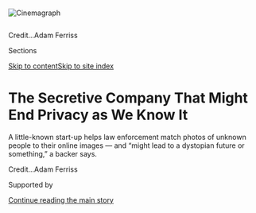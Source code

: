 <div id="app">

<div>

<div>

<div>

</div>

<div data-aria-hidden="false">

<div id="site-content" data-role="main">

<div>

<div class="css-1aor85t" style="opacity:0.000000001;z-index:-1;visibility:hidden">

<div class="css-1hqnpie">

<div class="css-epjblv">

<span class="css-17xtcya">[Technology](/section/technology)</span><span class="css-x15j1o">|</span><span class="css-fwqvlz">The
Secretive Company That Might End Privacy as We Know
It</span>

</div>

<div class="css-k008qs">

<div class="css-1iwv8en">

<span class="css-18z7m18"></span>

<div>

</div>

</div>

<span class="css-1n6z4y">https://nyti.ms/2NEbiJZ</span>

<div class="css-1705lsu">

<div class="css-4xjgmj">

<div class="css-4skfbu" data-role="toolbar" data-aria-label="Social Media Share buttons, Save button, and Comments Panel with current comment count" data-testid="share-tools">

  - 
  - 
  - 
  - 
    
    <div class="css-6n7j50">
    
    </div>

  - 
  - 

</div>

</div>

</div>

</div>

</div>

</div>

<div id="NYT_TOP_BANNER_REGION" class="css-11qgg8s">

</div>

<div id="fullBleedHeaderContent">

<div class="css-n4ws9g">

<div class="sizeFull css-pvifa0">

<div class="css-14houu5" style="width:100%;overflow:hidden">

<div class="css-122y91a">

![Cinemagraph](https://static01.nyt.com/images/2020/01/19/business/19clearview-promo-sub/19clearview-promo-sub-square640.png)

</div>

</div>

<span class="css-cnj6d5 e1z0qqy90" itemprop="copyrightHolder"><span class="css-1ly73wi e1tej78p0">Credit...</span><span>Adam
Ferriss</span></span>

</div>

</div>

<div class="css-3z92zw">

<div class="css-6cn7ki">

<div class="NYTAppHideMasthead css-1bcu9v6 e1suatyy0">

<div class="section css-1o1qe8k e1suatyy2">

<div class="css-cu5p7t er09x8g0">

<div class="css-6n7j50">

</div>

<span class="css-1dv1kvn">Sections</span>

[Skip to content](#site-content)[Skip to site index](#site-index)

</div>

<div class="css-10698na e1huz5gh0">

</div>

</div>

</div>

<div class="css-1sojcmr ehdk2mb0">

# The Secretive Company That Might End Privacy as We Know It

</div>

A little-known start-up helps law enforcement match photos of unknown
people to their online images — and “might lead to a dystopian future or
something,” a backer
says.

</div>

</div>

<div class="css-nwzfg5 e1gnum310">

<span class="css-1f9pvn2 technology"></span><span class="css-cnj6d5 e1z0qqy90" itemprop="copyrightHolder"><span class="css-1ly73wi e1tej78p0">Credit...</span><span><span>Adam
Ferriss</span></span></span>

</div>

<div id="sponsor-wrapper" class="css-1hyfx7x">

<div id="sponsor-slug" class="css-19vbshk">

Supported by

</div>

[Continue reading the main
story](#after-sponsor)

<div id="sponsor" class="ad sponsor-wrapper" style="text-align:center;height:100%;display:block">

</div>

<div id="after-sponsor">

</div>

</div>

<div class="css-1wx1auc e1gnum311">

<div class="css-18e8msd">

<div class="css-vp77d3 epjyd6m0">

<div class="css-1baulvz">

By [<span class="css-1baulvz last-byline" itemprop="name">Kashmir
Hill</span>](https://www.nytimes.com/by/kashmir-hill)

</div>

</div>

  - 
    
    <div class="css-ld3wwf e16638kd2">
    
    Published Jan. 18, 2020Updated Feb. 10,
    2020
    
    </div>

  - 
    
    <div class="css-4xjgmj">
    
    <div class="css-pvvomx" data-role="toolbar" data-aria-label="Social Media Share buttons, Save button, and Comments Panel with current comment count" data-testid="share-tools">
    
      - 
      - 
      - 
      - 
        
        <div class="css-6n7j50">
        
        </div>
    
      - 
      - 
    
    </div>
    
    </div>

</div>

<div class="css-tk9fsr">

[Leer en
español](https://www.nytimes.com/es/2020/01/20/espanol/negocios/clearview-reconocimiento-facial.html "Read in Spanish")

</div>

</div>

</div>

<div class="section meteredContent css-1r7ky0e" name="articleBody" itemprop="articleBody">

<div class="css-1fanzo5 StoryBodyCompanionColumn">

<div class="css-53u6y8">

Until recently, Hoan Ton-That’s greatest hits included an obscure iPhone
game and an app that let people put Donald Trump’s distinctive yellow
hair on their own photos.

Then Mr. Ton-That — an Australian techie and onetime model — did
something momentous: He invented a tool that could end your ability to
walk down the street anonymously, and provided it to hundreds of law
enforcement agencies, ranging from local cops in Florida to the F.B.I.
and the Department of Homeland Security.

His tiny company, [Clearview
AI](https://www.nytimes.com/2020/02/10/podcasts/the-daily/facial-recognition-surveillance.html),
devised a groundbreaking facial recognition app. You take a picture of a
person, upload it and get to see public photos of that person, along
with links to where those photos appeared. The system — whose backbone
is a database of more than three billion images that Clearview claims to
have scraped from Facebook, YouTube, Venmo and millions of other
websites — goes far beyond anything ever constructed by the United
States government or Silicon Valley giants.

Federal and state law enforcement officers said that while they had only
limited knowledge of how Clearview works and who is behind it, they had
used its app to help solve shoplifting, identity theft, credit card
fraud, murder and child sexual exploitation cases.

</div>

</div>

<div class="css-1fanzo5 StoryBodyCompanionColumn">

<div class="css-53u6y8">

Until now, technology that readily identifies everyone based on his or
her face has been taboo because of its radical erosion of privacy. Tech
companies capable of [releasing such a
tool](https://www.cnet.com/news/facebook-built-a-facial-recognition-app-for-employees/)
have refrained from doing so; in 2011, Google’s chairman at the time
[said](https://www.telegraph.co.uk/technology/google/8522574/Google-warns-against-facial-recognition-database.html)
it was the one technology the company had held back because it could be
used “[in a very bad
way](https://webcache.googleusercontent.com/search?q=cache:MwDlXjKEg2oJ:https://www.huffpost.com/entry/facial-recognition-google_n_869583+&cd=3&hl=en&ct=clnk&gl=us).”
Some large cities, including San Francisco, have barred police from
using facial recognition technology.

But without public scrutiny, more than 600 law enforcement agencies have
started using Clearview in the past year, according to the company,
which declined to provide a list. The computer code underlying its app,
analyzed by The New York Times, includes programming language to pair it
with augmented-reality glasses; users would potentially be able to
identify every person they saw. The tool could identify activists at a
protest or an attractive stranger on the subway, revealing not just
their names but where they lived, what they did and whom they knew.

And it’s not just law enforcement: Clearview has also licensed the app
to at least a handful of companies for security purposes.

“The weaponization possibilities of this are endless,” said Eric
Goldman, co-director of the High Tech Law Institute at Santa Clara
University. “Imagine a rogue law enforcement officer who wants to stalk
potential romantic partners, or a foreign government using this to dig
up secrets about people to blackmail them or throw them in jail.”

Clearview has shrouded itself in secrecy, avoiding debate about its
boundary-pushing technology. When I began looking into the company in
November, its website was a bare page showing a nonexistent Manhattan
address as its place of business. The company’s one employee listed on
LinkedIn, a sales manager named “John Good,” turned out to be Mr.
Ton-That, using a fake name. For a month, people affiliated with the
company would not return my emails or phone calls.

</div>

</div>

<div class="css-1fanzo5 StoryBodyCompanionColumn">

<div class="css-53u6y8">

While the company was dodging me, it was also monitoring me. At my
request, a number of police officers had run my photo through the
Clearview app. They soon received phone calls from company
representatives asking if they were talking to the media — a sign that
Clearview has the ability and, in this case, the appetite to monitor
whom law enforcement is searching for.

Facial recognition technology has always been controversial. It makes
people nervous about Big Brother. It has a tendency to deliver false
matches for certain groups, like people of color. And some facial
recognition products used by the police — including Clearview’s —
haven’t been vetted by independent experts.

Clearview’s app carries extra risks because law enforcement agencies are
uploading sensitive photos to the servers of a company whose ability to
protect its data is untested.

The company eventually started answering my questions, saying that its
earlier silence was typical of an early-stage start-up in stealth mode.
Mr. Ton-That acknowledged designing a prototype for use with
augmented-reality glasses but said the company had no plans to release
it. And he said my photo had rung alarm bells because the app “flags
possible anomalous search behavior” in order to prevent users from
conducting what it deemed “inappropriate searches.”

In addition to Mr. Ton-That, Clearview was founded by Richard Schwartz —
who was an aide to Rudolph W. Giuliani when he was mayor of New York —
and backed financially by Peter Thiel, a venture capitalist behind
Facebook and Palantir.

Another early investor is a small firm called Kirenaga Partners. Its
founder, David Scalzo, dismissed concerns about Clearview making the
internet searchable by face, saying it’s a valuable crime-solving tool.

</div>

</div>

<div class="css-1fanzo5 StoryBodyCompanionColumn">

<div class="css-53u6y8">

“I’ve come to the conclusion that because information constantly
increases, there’s never going to be privacy,” Mr. Scalzo said. “Laws
have to determine what’s legal, but you can’t ban technology. Sure, that
might lead to a dystopian future or something, but you can’t ban it.”

</div>

</div>

<div class="css-79elbk" data-testid="photoviewer-wrapper">

<div class="css-z3e15g" data-testid="photoviewer-wrapper-hidden">

</div>

<div class="css-1a48zt4 ehw59r15" data-testid="photoviewer-children">

![<span class="css-16f3y1r e13ogyst0" data-aria-hidden="true">Hoan
Ton-That, founder of Clearview AI, whose app matches faces to images it
collects from across the
internet.</span><span class="css-cnj6d5 e1z0qqy90" itemprop="copyrightHolder"><span class="css-1ly73wi e1tej78p0">Credit...</span><span>Amr
Alfiky for The New York
Times</span></span>](https://static01.nyt.com/images/2020/01/25/business/18clearview-01/merlin_166989150_339af8f6-72dc-4344-8bea-138e3b8ba466-articleLarge.jpg?quality=75&auto=webp&disable=upscale)

</div>

</div>

<div class="css-1fanzo5 StoryBodyCompanionColumn">

<div class="css-53u6y8">

## Addicted to A.I.

Mr. Ton-That, 31, grew up a long way from Silicon Valley. In his native
Australia, he was raised on tales of his royal ancestors in Vietnam. In
2007, he dropped out of college and moved to San Francisco. The iPhone
had just arrived, and his goal was to get in early on what he expected
would be a vibrant market for social media apps. But his early ventures
never gained real traction.

In 2009, Mr. Ton-That created a site that let people share links to
videos with all the contacts in their instant messengers. Mr. Ton-That
shut it down after it was branded a “[phishing
scam](https://bits.blogs.nytimes.com/2009/02/24/viddyho-phishing-scam-hits-gmail/).”
In 2015, he spun up [Trump
Hair](https://www.148apps.com/app/1040750174/), which added Mr. Trump’s
distinctive coif to people in a photo, and a photo-sharing program. Both
fizzled.

Dispirited, Mr. Ton-That moved to New York in 2016. Tall and slender,
with long black hair, he considered a modeling career, he said, but
after one shoot he returned to trying to figure out the next big thing
in tech. He started reading academic papers on artificial intelligence,
image recognition and machine learning.

Mr. Schwartz and Mr. Ton-That met in 2016 at a book event at the
Manhattan Institute, a conservative think tank. Mr. Schwartz, now 61,
had amassed an impressive Rolodex working for Mr. Giuliani in the 1990s
and serving as the editorial page editor of The New York Daily News in
the early 2000s. The two soon decided to go into the facial recognition
business together: Mr. Ton-That would build the app, and Mr. Schwartz
would use his contacts to drum up commercial interest.

Police departments have had access to facial recognition tools for
almost [20
years](https://www.nytimes.com/2020/01/12/technology/facial-recognition-police.html),
but they have historically been limited to searching government-provided
images, such as mug shots and driver’s license photos. In recent years,
facial recognition algorithms have improved in accuracy, and companies
like Amazon offer products that can create a facial recognition program
for any database of images.

Mr. Ton-That wanted to go way beyond that. He began in 2016 by
recruiting a couple of engineers. One helped design a program that can
automatically collect images of people’s faces from across the internet,
such as employment sites, news sites, educational sites, and social
networks including Facebook, YouTube, Twitter, Instagram and even Venmo.
Representatives of those companies said their policies prohibit such
scraping, and Twitter said it [explicitly
banned](https://developer.twitter.com/en/developer-terms/more-on-restricted-use-cases)
use of its data for facial recognition.

</div>

</div>

<div class="css-1fanzo5 StoryBodyCompanionColumn">

<div class="css-53u6y8">

Another engineer was hired to perfect a facial recognition algorithm
that was derived from academic papers. The result: a system that uses
what Mr. Ton-That described as a “state-of-the-art neural net” to
convert all the images into mathematical formulas, or vectors, based on
facial geometry — like how far apart a person’s eyes are. Clearview
created a vast directory that clustered all the photos with similar
vectors into “neighborhoods.” When a user uploads a photo of a face into
Clearview’s system, it converts the face into a vector and then shows
all the scraped photos stored in that vector’s neighborhood — along with
the links to the sites from which those images came.

Mr. Schwartz paid for server costs and basic expenses, but the operation
was bare bones; everyone worked from home. “I was living on credit card
debt,” Mr. Ton-That said. “Plus, I was a Bitcoin believer, so I had some
of
those.”

</div>

</div>

<div class="css-a7yk8a e73j0it0">

<div class="css-1xdhyk6 erfvjey0">

<span class="css-1ly73wi e1tej78p0">Image</span>

<div class="css-zjzyr8">

<div data-testid="lazyimage-container" style="height:257.77777777777777px">

</div>

</div>

</div>

<span class="css-16f3y1r e13ogyst0" data-aria-hidden="true">Mr. Ton-That
showing the results of a search for a photo of
himself.</span><span class="css-cnj6d5 e1z0qqy90" itemprop="copyrightHolder"><span class="css-1ly73wi e1tej78p0">Credit...</span><span>Amr
Alfiky for The New York
Times</span></span>

<div class="css-1xdhyk6 erfvjey0">

<span class="css-1ly73wi e1tej78p0">Image</span>

<div class="css-zjzyr8">

<div data-testid="lazyimage-container" style="height:257.77777777777777px">

</div>

</div>

</div>

</div>

<div class="css-1fanzo5 StoryBodyCompanionColumn">

<div class="css-53u6y8">

## Going Viral With Law Enforcement

By the end of 2017, the company had a formidable facial recognition
tool, which it called Smartcheckr. But Mr. Schwartz and Mr. Ton-That
weren’t sure whom they were going to sell it to.

Maybe it could be used to vet babysitters or as an add-on feature for
surveillance cameras. What about a tool for security guards in the
lobbies of buildings or to help hotels greet guests by name? “We thought
of every idea,” Mr. Ton-That said.

One of the odder pitches, in late 2017, was to Paul Nehlen — an
anti-Semite and self-described
“[pro-white](https://www.washingtonpost.com/news/powerpost/wp/2017/12/27/ryans-pro-white-primary-foe-denounced-by-breitbart-after-his-anti-semitic-tweets/)”
Republican running for Congress in Wisconsin — to use “unconventional
databases” for “extreme opposition research,” according to a document
provided to Mr. Nehlen and later posted online. Mr. Ton-That said the
company never actually offered such services.

The company soon changed its name to Clearview AI and began marketing to
law enforcement. That was when the company got its first round of
funding from outside investors: Mr. Thiel and Kirenaga Partners. Among
other things, Mr. Thiel was famous for secretly financing Hulk Hogan’s
lawsuit that bankrupted the popular website Gawker. Both Mr. Thiel and
Mr. Ton-That had been the subject of negative articles by Gawker.

</div>

</div>

<div class="css-1fanzo5 StoryBodyCompanionColumn">

<div class="css-53u6y8">

“In 2017, Peter gave a talented young founder $200,000, which two years
later converted to equity in Clearview AI,” said Jeremiah Hall, Mr.
Thiel’s spokesman. “That was Peter’s only contribution; he is not
involved in the company.”

Even after a second funding round in 2019, Clearview remains tiny,
having raised $7 million from investors, according to
[Pitchbook](https://pitchbook.com/profiles/company/232177-96), a website
that tracks investments in start-ups. The company declined to confirm
the amount.

In February, the Indiana State Police started experimenting with
Clearview. They solved a case within 20 minutes of using the app. Two
men had gotten into a fight in a park, and it ended when one shot the
other in the stomach. A bystander recorded the crime on a phone, so the
police had a still of the gunman’s face to run through Clearview’s app.

They immediately got a match: The man appeared in a video that someone
had posted on social media, and his name was included in a caption on
the video. “He did not have a driver’s license and hadn’t been arrested
as an adult, so he wasn’t in government databases,” said Chuck Cohen, an
Indiana State Police captain at the time.

The man was arrested and charged; Mr. Cohen said he probably wouldn’t
have been identified without the ability to search social media for his
face. The Indiana State Police became Clearview’s first paying customer,
according to the company. (The police declined to comment beyond saying
that they tested Clearview’s app.)

Clearview deployed current and former Republican officials to approach
police forces, offering free trials and annual licenses for as little as
$2,000. Mr. Schwartz tapped his political connections to help make
government officials aware of the tool, according to Mr. Ton-That. (“I’m
thrilled to have the opportunity to help Hoan build Clearview into a
mission-driven organization that’s helping law enforcement protect
children and enhance the safety of communities across the country,” Mr.
Schwartz said through a spokeswoman.)

The company’s main contact for customers was Jessica Medeiros Garrison,
who managed Luther Strange’s Republican campaign for Alabama attorney
general. Brandon Fricke, an N.F.L. agent engaged to the Fox Nation host
Tomi Lahren, [said in a financial disclosure
report](http://clerk.house.gov/public_disc/financial-pdfs/2019/10029687.pdf)
during a [congressional campaign in
California](https://splinternews.com/what-the-frick-e-is-this-1837985411)
that he was a “growth consultant” for the company. (Clearview said that
it was a brief, unpaid role, and that the company had enlisted Democrats
to help market its product as
well.)

</div>

</div>

<div class="css-79elbk" data-testid="photoviewer-wrapper">

<div class="css-z3e15g" data-testid="photoviewer-wrapper-hidden">

</div>

<div class="css-1a48zt4 ehw59r15" data-testid="photoviewer-children">

<div class="css-1xdhyk6 erfvjey0">

<span class="css-1ly73wi e1tej78p0">Image</span>

<div class="css-zjzyr8">

<div data-testid="lazyimage-container" style="height:418.8888888888889px">

</div>

</div>

</div>

<span class="css-16f3y1r e13ogyst0" data-aria-hidden="true">A chart from
marketing materials that Clearview provided to law
enforcement.</span><span class="css-cnj6d5 e1z0qqy90" itemprop="copyrightHolder"><span class="css-1ly73wi e1tej78p0">Credit...</span><span>Clearview</span></span>

</div>

</div>

<div class="css-1fanzo5 StoryBodyCompanionColumn">

<div class="css-53u6y8">

The company’s most effective sales technique was offering 30-day free
trials to officers, who then encouraged their acquisition departments to
sign up and praised the tool to officers from other police departments
at conferences and online, according to the company and documents
provided by police departments in response to public-record requests.
Mr. Ton-That finally had his viral hit.

In July, a detective in Clifton, N.J., urged his captain in an email to
buy the software because it was “able to identify a suspect in a matter
of seconds.” During the department’s free trial, Clearview had
identified shoplifters, an Apple Store thief and a good Samaritan who
had punched out a man threatening people with a knife.

Photos “could be covertly taken with telephoto lens and input into the
software, without ‘burning’ the surveillance operation,” the detective
wrote in the
[email](https://www.muckrock.com/foi/clifton-6861/clifton-nj-83767/),
provided to The Times by two researchers, Beryl Lipton of MuckRock and
Freddy Martinez of Open the Government. They [discovered
Clearview](https://www.muckrock.com/news/archives/2020/jan/18/clearview-ai-facial-recogniton-records/)
late last year while looking into how [local police departments are
using facial
recognition](https://www.muckrock.com/project/police-surveillance-facial-recognition-use-in-your-backyard-452/).

According to a Clearview sales presentation reviewed by The Times, the
app helped identify a range of individuals: a person who was accused of
sexually abusing a child whose face appeared in the mirror of someone’s
else gym photo; the person behind a string of mailbox thefts in Atlanta;
a John Doe found dead on an Alabama sidewalk; and suspects in multiple
identity-fraud cases at
banks.

</div>

</div>

<div class="audioFigureHeading">

<div class="css-1et479a">

![](https://static01.nyt.com/images/2017/01/29/podcasts/the-daily-album-art/the-daily-album-art-articleInline-v2.jpg?quality=75&auto=webp&disable=upscale)

</div>

### Listen to ‘The Daily’: The End of Privacy as We Know It?

<span class="css-59o34k">An unregulated facial recognition app can
probably tell the police your name, and help them find out where you
live and who your friends are.</span>

</div>

<div class="css-qe9gm7">

<div>

<div class="css-1g7y0i5 e1drnplw0">

<div class="css-1ceswkc e1drnplw1">

</div>

<div class="css-f2fzwx e1drnplw2">

<div data-aria-labelledby="modal-title" data-role="region">

<div id="modal-title" class="css-mln36k">

transcript

</div>

<div class="css-pbq7ev">

</div>

<span>Back to The
Daily</span>

<div class="css-f6lhej">

<div class="css-1ialerq">

<div class="css-1701swk">

bars

</div>

<div>

<div class="css-1t7yl1y">

0:00/31:46

</div>

<div class="css-og85jy">

\-31:46

</div>

</div>

</div>

</div>

<div class="css-15fbio0">

<div class="css-1p4nyns">

transcript

## Listen to ‘The Daily’: The End of Privacy as We Know It?

### Hosted by Michael Barbaro; produced by Annie Brown and Daniel Guillemette; with help from Michael Simon Johnson; and edited by Paige Cowett and Larissa Anderson

#### An unregulated facial recognition app can probably tell the police your name, and help them find out where you live and who your friends are.

</div>

  - \[music\]

  - michael barbaro  
    From The New York Times, I’m Michael Barbaro. This is “The Daily.”
    
    Today: A secretive company promising the next generation of facial
    recognition software has compiled a database of images far bigger
    than anything ever constructed by the U.S. government. The Daily’s
    Annie Brown speaks to reporter Kashmir Hill about whether the
    technology is a breakthrough for law enforcement or the end of
    privacy as we know it.
    
    It’s Monday, February 10.

  - annie brown  
    Kashmir, how did this story come to you?

  - kashmir hill  
    So I got an email. It was a Wednesday morning. I was checking my
    phone. And it was from a tipster who had gotten a bunch of documents
    from police departments. And one of the police departments had sent
    along this memo about a private company that was offering a radical
    new tool to solve crimes using facial recognition.

  - annie brown  
    And what would make a facial recognition tool radical?

  - kashmir hill  
    So law enforcement has for years had access to facial recognition
    tools. But what this company was offering was unlike any other
    facial recognition tools that police have been using, because they
    had scraped the open web of public photos — from Facebook, from
    Venmo, from Twitter, from education sites, employment sites — and
    had a massive database of billions of photos. So the pitch is that
    you can take a picture of a criminal suspect, put their face into
    this app and identify them in seconds.

  - annie brown  
    And when you read this memo, what do you make of what this company
    is offering?

  - kashmir hill  
    So I’ve been covering privacy for 10 years, and I know that a
    technology like this in public hands is the nightmare scenario.

  - \[music\]  
    This has been a tool that was too taboo for Silicon Valley giants
    who were capable of building it. Google in 2011 said that they could
    release a tool like this, but it was the one technology they were
    holding back because it could be used in a very bad way.

  - annie brown  
    And why exactly is this kind of technology this line in the sand
    that no one will cross? What makes it so dangerous?

  - kashmir hill  
    So imagine this technology in public hands. It would mean that if
    you were at a bar and someone saw you and was interested in you,
    they could take your photo, run your face through the app, and then
    it pulls up all these photos of you from the internet. It probably
    takes them back to your Facebook page. So now they know your name,
    they know who you’re friends with, they can Google your name, they
    can see where you live, where you work, maybe how much money you
    make. Let’s say you’re a parent and you’re walking down the street
    with your three-year-old. Somebody can take a photo of you and know
    where the two of you live. Imagine you’re a protester in the U.S. or
    in a more authoritarian regime. All of a sudden they know everything
    about you, and you can face repercussions for just trying to
    exercise your political opinions. If this app were made publicly
    available, it would be the end of being anonymous in public. You
    would have to assume anyone can know who you are any time they’re
    able to take a photo of your face.

  - annie brown  
    And so that technology is what this company is pitching these police
    departments?

  - kashmir hill  
    Exactly.

  - annie brown  
    And what do you know about this company at this point?

  - kashmir hill  
    So at this point, all I really know is that the company is called
    Clearview AI. And so the first thing I do is Google it. And I find
    their website, which is clearview.ai. And the website is pretty
    bare, but there’s also an office address listed there, 145 West 41st
    Street, which happens to be just a couple of blocks from The New
    York Times office.

  - annie brown  
    Right.

  - kashmir hill  
    So I decided to walk over there, and there just is no 145 West 41st
    Street. So that was weird. So now I have this company that’s
    offering this radical new tool —

  - annie brown  
    It’s got a fake address.

  - kashmir hill  
    It’s got a fake address, which is a huge red flag.

  - annie brown  
    So what you do next?

  - kashmir hill  
    I found the company on LinkedIn. It only had one employee listed, a
    sales manager named John Good, which —

  - annie brown  
    John Good.

  - kashmir hill  
    John Good. It seemed like it could also be fake. And I sent that
    person a LinkedIn message and never heard back. So one of the things
    I find online is a website called PitchBook that lists investments
    in start-ups. And so it says that this Clearview AI has received $7
    million from a venture capital firm and from Peter Thiel — you know,
    a big name in Silicon Valley, invested in Facebook and Palantir. So
    I reach out to his spokesperson, and he says I’ll get back to you. I
    never hear from him again. And then one day, I open up Facebook, and
    I have a message from a friend whose name I don’t recognize. And he
    says, hey, I hear you’re looking into Clearview AI. I know them.
    They’re a great company. How can I help?

  - annie brown  
    And you don’t know who this guy is?

  - kashmir hill  
    I don’t. I mean, it’s a guy I met once 10 years ago. And somehow he
    knows that I’m looking into this company. But I’ll take it. You
    know, finally —

  - annie brown  
    Right\!

  - kashmir hill  
    — somebody wants to talk to me about Clearview AI. And so I say,
    hey, can I give you a call? And then he doesn’t respond, which I’m
    getting used to.

  - annie brown  
    You just can’t catch a break.

  - kashmir hill  
    I know. I’m like, I cannot believe this is another dead end.
    
    So phone and email are not working for me. So I just need to figure
    out another door to knock on to try to talk to a real human being.
    And one of the investors in the company is this venture capital firm
    that has an office in Bronxville, New York. So on a cold, rainy
    Tuesday, I got on the train and headed to Bronxville. I get to the
    company’s address. It’s just like in a retail space. And go inside.
    There’s this long, quiet hallway of office suites, and this venture
    capital firm is at the very end. And I knock on the door, and
    there’s no one there. So I start trying to talk to their
    neighbors, and a woman who works next door says, oh yeah, they’re
    never here. So I’m walking down the stairs to go back out of the
    building, and two guys walk through the door. They’re both in dark
    suits with lavender and pink shirts underneath, and they just kind
    of look like V.C.s to me. So I say, hey, are you with this venture
    capital firm? And they say, we are. Who are you? And I was like, I’m
    the New York Times reporter who’s been trying to get in touch with
    you. And they said, the company has told us not to talk to you. And
    I said, well I’ve come all the way out to Bronxville. Can we just
    chat for a little bit? And they say, O.K. If probably helps that I’m
    very pregnant, and they offered me water. And they just start
    telling me everything.

  - \[music\]

  - annie brown  
    And what do they tell you?

  - kashmir hill  
    They confirm that they’ve invested in Clearview AI and that Peter
    Thiel has also invested. They identified the genius coder behind the
    company, this guy named Hoan Ton-That. And they say he’s Vietnamese
    royalty but he’s from Australia. And they also tell me that Hoan is
    the one that was using the fake name John Good on LinkedIn.

  - annie brown  
    He’s John Good.

  - kashmir hill  
    He’s John Good.
    
    And they confirm that law enforcement is already using the app. And
    that law enforcement loves it and that it’s spreading like wildfire.

  - annie brown  
    Wow.

  - kashmir hill  
    So I’ve learned some stuff from these two investors, but no one from
    the company is talking to me still. So in the meantime, I am also
    reaching out to law enforcement, because I want to know if this app
    really works as well as the company claims. By this point, I had
    learned that over 600 law enforcement agencies had tried the app,
    including the Department of Homeland Security and the F.B.I.

  - annie brown  
    Wow. It’s not just local police departments. This is being used by
    the federal government already.

  - kashmir hill  
    Yeah, I mean, I was just shocked to discover how easily government
    agencies can just try a new technology without apparently knowing
    much about the company that provides it. So I talked to a retired
    police chief from Indiana, who was actually one of the first
    departments to use the app. And they solved a case within 20
    seconds, he said.

  - annie brown  
    A case they hadn’t been able to solve?

  - kashmir hill  
    That they hadn’t been able to solve. One of the officers told me
    that he went back through like 30 dead-end cases that hadn’t had any
    hits on the government database, and he got a bunch of hits using
    the app. So they were really excited about it.

  - annie brown  
    This is way more effective than what they were using before.

  - kashmir hill  
    Exactly. With the government databases they were previously using,
    they had to have a photo that was just a direct full-face photo of a
    suspect — like mug shots and driver’s license photos. But with
    Clearview, it could be a person wearing glasses, or a hat, or part
    of their face was covered, or they were in profile, and officers
    were still getting results on these photos.

  - annie brown  
    Wow.

  - kashmir hill  
    But the most astounding story I was told was that investigators had
    this child exploitation video, and there was an adult who was
    visible in the video just for a few seconds in the background. So
    they had this person’s face. They had run it through their usual
    databases and not gotten anything back. But then they ran his face
    through Clearview’s app, and he turned up in the background of
    someone else’s gym selfie. You could see his face in the mirror. And
    so they figured out what gym this photo was taken out. They went to
    the gym. They asked the employees, do you know who this is? And the
    employee said, we can’t tell you. We have to protect our members’
    privacy. But then later, the detectives got a text from somebody who
    worked there identifying the person. And that — I mean, that’s just
    something that would not have been possible without Clearview’s app.
    
    So because officers were telling me the tool works so well, I wanted
    to see it for myself, on myself. And I asked them if they would run
    my photo through the app. But every time I did this, things would
    get weird. The officers would tell me that they ran my photo and
    there were no results.

  - annie brown  
    No pictures of you?

  - kashmir hill  
    There were no pictures of me, which was really weird, because I have
    a lot of photos of myself online. And then officers would just stop
    responding to me or talking to me. And I had no idea what was going
    on until one officer was kind enough to explain to me.

  - \[phone ringing\]

  - officer  
    Hello, how are you.

  - kashmir hill  
    Hey. It’s Kashmir.

  - officer  
    Yes, hi. Mm-hmm.

kashmir hill

I’m keeping this officer anonymous because he could get in serious
trouble for talking to me so openly about Clearview.

  - kashmir hill  
    If you could just describe yourself, to the extent that you can
    describe yourself.

  - officer  
    I’m a police officer at a large metropolitan police department.

kashmir hill

So he’s a cop who was doing a 30-day free trial of the app. And he was
really impressed with it. So I asked him if he wouldn’t mind running my
photo.

annie brown

And what did he tell you happened when he sent your picture through?

  - officer  
    Yeah, nothing. I didn’t get a response at all.

  - kashmir hill  
    No results?

  - officer  
    No results. And within a couple of minutes of me putting your photo
    up there — maybe five, less than 10 — I got a phone call from the
    Clearview company. They wanted to know why I was uploading a New
    York Times reporter’s photo.

  - kashmir hill  
    That is so wild. I don’t know. \[LAUGHS\] It creeps me out as a
    reporter. I mean yeah, it just —

  - officer  
    It kind of creeped me out as a user.

kashmir hill

So this implied that Clearview flagged my face in their system such that
they got an alert when a police officer ran my face. Which I found —

annie brown

Wow.

kashmir hill

— very alarming, because this is telling me for the first time that this
company is able to monitor who law enforcement is looking for, and not
just know who they’re looking for, but manipulate the results. And so
then that made me go back to the earlier officers who had run my photo.
And they all confirmed, yes, I got a call from the company, and they
said, we’re not supposed to be talking to the media.

\[music\]

  - kashmir hill  
    So were you able to keep using the app after that?

  - officer  
    My account was deactivated.

  - kashmir hill  
    Did you ever get access back?

  - officer  
    I never did. But I have colleagues that have access. So if I were to
    need a picture searched, I could just email it to them and they can
    email me the results.

  - kashmir hill  
    And you think the trade-offs are worth it, in terms of what the
    company has access to?

  - officer  
    Do I think it’s worth it? So from a law enforcement perspective,
    it’s worth it. We get a lot of cases, and we don’t usually have a
    lot of leads. And so anything that can — honestly, anything that can
    help us solve a crime is a win for us. From a privacy perspective,
    it’s rather frightening the amount of information that they were
    able to get and provide. As long as they’re doing it for the right
    reasons, then everything will work out. Let’s put it that way.

\[music\]

kashmir hill

But the problem is we don’t know anything about the company at this
point. We don’t know if there’s any kind of oversight. We don’t know who
the people are that are operating this and what their intentions are
with their product. The person in charge of the company won’t talk to
me. But then, it’s the end of December when I get a call from the
company’s spokeswoman. And she says that the founder, Hoan Ton-That, is
ready to talk.

michael barbaro

We’ll be right back.

  - kashmir hill  
    Do you have a hard stop?

  - hoan ton-that  
    No I don’t actually. 12:30.

  - lisa linden  
    12:00 noon.

  - hoan ton-that  
    Oh, 12:00 noon.

  - kashmir hill  
    I have no hard stop.

  - lisa linden  
    Oh.

  - kashmir hill  
    And I have lots of questions, so I’ll take as much time as you can
    give me.

annie brown

So Kashmir, you finally got an interview with the founder of Clearview,
this man named Hoan Ton-That. Where do you meet him?

kashmir hill

So we met in a WeWork in Chelsea. He came down to the lobby.

  - kashmir hill  
    You like New York, you’re going to stay here?

  - hoan ton-that  
    Oh, yeah.

kashmir hill

And his appearance surprised me, because I had Googled him online and
there are a lot of photos of him. And he’s usually pretty eccentric —
like a lot of paisley shirts, he’s at Burning Man.

  - hoan ton-that  
    Let’s go to the back room.

kashmir hill

But in person he was very conservative. He was in this dark blue navy
suit with a white button-up and leather shoes. So he looked very much
like the security start-up entrepreneur.

annie brown

He was looking the part.

kashmir hill

He was looking the part.

  - kashmir hill  
    When were you born? How old are you?

  - hoan ton-that  
    ‘88, so I’m 31.

  - kashmir hill  
    O.K.

annie brown

And what do you learn about him?

kashmir hill

So he is 31. He grew up in Australia, but you can’t hear that in his
voice.

  - hoan ton-that  
    I love computers, obviously.

  - kashmir hill  
    Yeah, so how did you get interested in technology?

  - hoan ton-that  
    We had a computer, of course, when I was four or five years old.

kashmir hill

So his family got a computer when he was three or four, and he was
always tinkering with computers growing up.

  - hoan ton-that  
    We got the internet when I was 10, I think. And then you could
    discover all these things online. But Linux, I was like I have to
    get this thing. It’s the nerdiest thing ever. I convinced my dad. We
    installed it, and I would spend the whole summer reinstalling and
    learning Linux stuff, staying home from high school and learning
    programming for fun. So that’s — I just really liked it.

kashmir hill

He enrolled in college, decided to drop out like many technologists do,
and moved to San Francisco when he was 19.

  - hoan ton-that  
    — 2007, before it was a big thing, right? It was kind of getting
    there, but it wasn’t huge.

kashmir hill

This is 2007, and this is kind of a boom time. The iPhone has just come
out.

  - hoan ton-that  
    That’s the Facebook app era. Remember that?

  - kashmir hill  
    Yeah.

kashmir hill

People are becoming millionaires by making Facebook games. And he wants
to be the next big app guy.

  - hoan ton-that  
    Being there is a lot different from reading about it online. You
    absorb a lot more of how people get things done. And you learn a lot
    more secrets.

annie brown

What did he built?

kashmir hill

So the Facebook apps were like “would you rather” apps and kind of like
romantic GIFs.

  - hoan ton-that  
    Did Some of the first iPhone games as well.

kashmir hill

One of his most recent apps was called Trump Hair, and it was an app for
adding Trump’s hair to your photos.

annie brown

That’s it?

kashmir hill

That’s it. The tagline was, “It’s gonna be yuge\!”

annie brown

O.K. \[LAUGHS\] So how do you move from a Donald Trump hair app to
something that seems like it could revolutionize police work?

kashmir hill

Well, he moved to New York. And that seemed to be a big change for him.
And he started meeting very different people. And one of the most
important people he met was Richard Schwartz.

  - hoan ton-that  
    I ended up meeting Richard at a party.

kashmir hill

This 61-year-old guy who worked for Mayor Rudy Giuliani in the 1990s. He
was just very politically connected.

  - hoan ton-that  
    I really loved that. He had a lot of stories. And then we talked for
    an hour about different ideas. Because I was like, this is what I do
    — technology. I can make anything. And it went from there.

kashmir hill

And the two of them decided, with Hoan Ton-That’s tech know-how and
Richard’s Rolodex, that they want to try to start a facial recognition
company together.

annie brown

And why facial recognition? Why did the two of them choose that?

kashmir hill

I think it was because Hoan had started reading a lot of papers about
facial recognition and machine learning.

  - hoan ton-that  
    I had never really studied AI stuff before, but I could pick up a
    lot of it.

kashmir hill

And I think they realized they could make money doing it.

  - kashmir hill  
    What would you say, in terms of the range of ideas at first, what
    were you thinking?

  - hoan ton-that  
    A lot. I could go on, really crazy, but —

kashmir hill

There’s a lot of face recognition algorithms out there, and a lot that
work pretty well. What was different about what Hoan Ton-That and
Richard Schwartz were doing is they had been willing to scrape all of
these photos from the internet. So they just had a huge database of
photos.

annie brown

Right, the billions of photos.

kashmir hill

Exactly.

  - hoan ton-that  
    And then we had this point where we got to 99 percent accuracy. I
    remember that, it was just in the office. And he was like, wow, it
    works. Try that one again. Try that one again. And just every time,
    it would pick the right person out. And that’s when we knew, this is
    crazy. This actually works.

annie brown

Is that legal? Can you just take photographs from anywhere on the
internet and use them for this kind of thing?

kashmir hill

There was a ruling in a federal court this fall that said, yeah, this
kind of public scraping seems to be legal.

annie brown

And what are they hoping to do with this software at this point?

kashmir hill

I mean, they’re just trying to figure out how they can make money off of
the app. And so they eventually end up settling on law enforcement.

  - hoan ton-that  
    And they start solving cases from grainy A.T.M. photos, cases they
    would’ve never solved. So this spread to different departments, and
    then from one agency to other agencies.

annie brown

And do you ask him about that thing that happened with the officer who
couldn’t find your photos?

kashmir hill

Yeah, so that was one of my questions, and I wasn’t entirely satisfied
by his answer.

  - hoan ton-that  
    So —

  - kashmir hill  
    One thing that surprised me — some of the officers I talked to tried
    to run my photo through it, and they got no hits. And I tons of
    photos online.

  - hoan ton-that  
    \[LAUGHS\] It must have been a bug.

  - kashmir hill  
    Did you guys block me from like getting results?

  - hoan ton-that  
    I don’t know about that.

  - kashmir hill  
    Because I was like, this doesn’t make any sense.

kashmir hill

He said, oh yeah, that was a software bug. But he laughed.

  - kashmir hill  
    I was like, I have 1,000 photos online. This can’t work as well as
    they say it works.

  - hoan ton-that  
    Yeah, well, it must have been a bug in the software or something.

  - kashmir hill  
    \[LAUGHS\] Why did you do that? It totally made me think that —

  - hoan ton-that  
    Hey, maybe it doesn’t work. You never know, right? This could be the
    long con.

  - kashmir hill  
    Ah, O.K.

  - hoan ton-that  
    I’m kidding, I’m kidding. It works.

annie brown

What do you think that was about?

kashmir hill

\[LAUGHS\] I don’t think it was a software bug.

  - hoan ton-that  
    It’s a bug. I don’t know. I —

  - kashmir hill  
    You have no idea, huh?

annie brown

Huh.

kashmir hill

Yeah. So he said the software bug is now fixed.

  - hoan ton-that  
    Oh yes, so I’ll show you. This is the iPhone version.

kashmir hill

And he took a photo of me.

  - hoan ton-that  
    Oh, it does work.

  - kashmir hill  
    Oh, that’s so surprising.

  - hoan ton-that  
    I know.

kashmir hill

And there, the results included a bunch of photos of me online.

  - kashmir hill  
    Oh my god, I totally forgot.

  - hoan ton-that  
    Well, we can take —

  - kashmir hill  
    That’s 10 years ago.

kashmir hill

Including some I had never seen before.

  - kashmir hill  
    Some of these photos I didn’t know were online.

annie brown

So he’s just brushing off this weird thing that happened to you. But do
you get the sense that he’s thinking at all about privacy?

kashmir hill

So I asked him, you know, this is a very powerful app. And I asked him
what restrictions is he thinking about for it. And he said, one, that
they were only selling it to law enforcement right now, though it does
turn out that they’re also selling it to a few private companies for
security purposes. But he said they wouldn’t sell it to bad actors or
bad governments.

  - hoan ton-that  
    — and our philosophy is basically, if it’s a U.S. based — or like a
    democracy or an ally of the U.S. — we will consider it. But like, no
    China, no Russia or anything that wouldn’t be good. So if it’s a
    country where it’s just governed terribly or whatever, I don’t know
    if we’d feel comfortable selling to certain countries.

annie brown

So it doesn’t sound like he has much of a rubric for deciding who to
sell to. And it sounds like there’s no one really overseeing how he’s
making these decisions.

kashmir hill

At this point, it’s just up to Clearview to decide who they want to sell
the app to.

  - hoan ton-that  
    No pressure, but when we talk to some venture capitalists, they’re
    like, “Why don’t you make this consumer? Law enforcement is such a
    small market. You won’t make that much money.” And we’ve considered
    it, and we’re just like, what’s the use case here? And right now, we
    catch, help catch pedophiles. What if a pedophile got access to
    this, goes around the street, runs —

kashmir hill

But when I was talking to one of their investors, he says, we want to
dominate the law enforcement market, and then we want to move into other
markets like hospitality, like real estate. And he predicted that one
day, all consumers will have access to this app.

  - hoan ton-that  
    Um, and —

  - kashmir hill  
    I can tell you that one of your investors hopes that you guys are
    going to go into the consumer market.

  - hoan ton-that  
    Well, yeah. He talks too much. But like, we’re not — we’re not going
    to do that. I just don’t —

annie brown

Hoan seems to be saying, yeah, there’s pressure on us to sell to private
consumers, but we’re not going to do that. And how reasonable is it to
think that he has control or the company has control at this point over
where this technology goes?

kashmir hill

I mean, one point that I made when I was talking to him is that
oftentimes, the tools that law enforcement use end up in the hands of
the public.

  - kashmir hill  
    I just — I personally feel like you guys have opened the door to now
    this becoming more normalized, just because a lot of tools that law
    enforcement have eventually make their way into public hands.

  - hoan ton-that  
    Not always. Not everyone has a gun. \[LAUGHS\] Right? That would be
    —

  - kashmir hill  
    Anyone who wants one can get one in the U.S. basically, but —

kashmir hill

His response was strange. He said, well, look at guns. Law enforcement
has guns, but not everybody has a gun. And I don’t know if that’s
because he’s from Australia?

annie brown

Yeah, he’s proving your point, in a way.

kashmir hill

\[LAUGHS\] It did seem like he was proving my point, rather than
rebutting it.

\[music\]

We’ve been building the technology to make this possible for years now.
Facebook building this huge database of our photos with our names
attached to it, advances in image recognition and search technologies,
it all led us here. But there’s been no accompanying regulation or rules
around how the technology should be used. There’s no real law or
regulation that makes this illegal. The scraping seems to be O.K. We
don’t have a big ban on facial recognition. We don’t need to give
consent for people to process our faces. And so in terms of holding this
tool back, we’re just relying on the moral compasses of the companies
that are making this technology and on the thoughtfulness of people like
Hoan Tan-That.

  - kashmir hill  
    But yeah, what do you think about that? Do you think that this is
    too dangerous a tool for everybody to have?

  - hoan ton-that  
    I have to think about that and really get back to you on an answer,
    because it’s a good question.

  - kashmir hill  
    Yeah.

  - hoan ton-that  
    I’ve thought about it a little bit.

  - kashmir hill  
    You haven’t thought about it? You have?

  - hoan ton-that  
    I have, I have. But I need to really come up with a good answer for
    that. Honestly like, yeah.

\[music\]

annie brown

Thanks, Kashmir.

kashmir hill

Thank you.

michael barbaro

Since Kashmir began reporting on Clearview AI, several major social
media companies including Facebook, Twitter and Venmo have demanded that
the company stop using photos scraped from their websites. But it’s
unclear what, if any, power those social media companies have to force
Clearview to comply. A few weeks ago, the state of New Jersey barred law
enforcement from using Clearview’s technology, but police remain free to
do so in 49 other states.

We’ll be right back.

Here’s what else you need to know today. President Trump has begun a
campaign of retribution against witnesses in the impeachment inquiry,
firing Gordon Sondland, his ambassador to the European Union, who called
the president’s actions toward Ukraine a quid pro quo. And Lieutenant
Colonel Alexander Vindman, a member of the National Security Council,
who expressed alarm over the president’s phone call with the leader of
Ukraine. The Times reports that several Republican senators urged Trump
not to fire the witnesses, fearing it would send a dangerous message,
but that the president ignored their advice. And the global death toll
from the coronavirus has reached more than 800, surpassing that of the
SARS epidemic, which killed 774 in 2003. The number of confirmed
infections from the coronavirus now stands at more than 37,000. Finally,
new polling in New Hampshire, which will hold its primary tomorrow,
shows Mayor Pete Buttigieg neck-and-neck with Senator Bernie Sanders and
former Vice President Joe Biden slipping into fourth place.

  - archived recording (george stephanopoulos)  
    Vice President Biden, the first question is for you. In the last few
    days, you’ve been saying that Democrats will be taking too big a
    risk if they nominate Senator Sanders or Mayor Buttigieg, but they
    came out on top in Iowa. What risks did the Iowa Democrats miss?

michael barbaro

The poll, conducted by The Boston Globe, WBZ and Suffolk University
suggest Buttigieg is benefiting from a strong performance in the Iowa
caucuses and that Biden may perform poorly for the second time in a row,
a prediction Biden confirmed during Friday night’s debate on ABC.

  - archived recording (joe biden)  
    Oh, they didn’t miss anything. This is a long race. I took a hit in
    Iowa, and I’ll probably take it here.

michael barbaro

That’s it for “The Daily.” I’m Michael Barbaro. See you
tomorrow.

</div>

</div>

</div>

</div>

</div>

</div>

<div class="css-79elbk" data-testid="photoviewer-wrapper">

<div class="css-z3e15g" data-testid="photoviewer-wrapper-hidden">

</div>

<div class="css-1a48zt4 ehw59r15" data-testid="photoviewer-children">

<div class="css-1xdhyk6 erfvjey0">

<span class="css-1ly73wi e1tej78p0">Image</span>

<div class="css-zjzyr8">

<div data-testid="lazyimage-container" style="height:257.77777777777777px">

</div>

</div>

</div>

<span class="css-16f3y1r e13ogyst0" data-aria-hidden="true">Detective
Sgt. Nick Ferrara in Gainesville, Fla., said he had used Clearview’s app
to identify dozens of
suspects.</span><span class="css-cnj6d5 e1z0qqy90" itemprop="copyrightHolder"><span class="css-1ly73wi e1tej78p0">Credit...</span><span>Charlotte
Kesl for The New York Times</span></span>

</div>

</div>

<div class="css-1fanzo5 StoryBodyCompanionColumn">

<div class="css-53u6y8">

In Gainesville, Fla., Detective Sgt. Nick Ferrara heard about Clearview
last summer when it advertised on CrimeDex, a list-serv for
investigators who specialize in financial crimes. He said he had
previously relied solely on a state-provided facial recognition tool,
[FACES](https://www.nytimes.com/2020/01/12/technology/facial-recognition-police.html),
which draws from more than 30 million Florida mug shots and Department
of Motor Vehicle photos.

Sergeant Ferrara found Clearview’s app superior, he said. Its nationwide
database of images is much larger, and unlike FACES, Clearview’s
algorithm doesn’t require photos of people looking straight at the
camera.

“With Clearview, you can use photos that aren’t perfect,” Sergeant
Ferrara said. “A person can be wearing a hat or glasses, or it can be a
profile shot or partial view of their face.”

He uploaded his own photo to the system, and it brought up his Venmo
page. He ran photos from old, dead-end cases and identified more than 30
suspects. In September, the Gainesville Police Department paid $10,000
for an annual Clearview license.

Federal law enforcement, including the F.B.I. and the Department of
Homeland Security, are trying it, as are Canadian law enforcement
authorities, according to the company and government officials.

Despite its growing popularity, Clearview avoided public mention [until
the end
of 2019](https://www.wftv.com/news/local/florida-law-enforcement-agencies-use-facial-recognition-identify-alleged-thief/SGHPUGB5W5CX3FYVSLU7P6EV7I/),
when Florida prosecutors charged a woman with grand theft after two
grills and a vacuum were stolen from an Ace Hardware store in Clermont.
She was identified when the police ran a still from a surveillance video
through Clearview, which led them to her Facebook page. A tattoo visible
in the surveillance video and Facebook photos confirmed her identity,
according to an affidavit in the case.

## ‘We’re All Screwed’

Mr. Ton-That said the tool does not always work. Most of the photos in
Clearview’s database are taken at eye level. Much of the material that
the police upload is from surveillance cameras mounted on ceilings or
high on walls.

</div>

</div>

<div class="css-1fanzo5 StoryBodyCompanionColumn">

<div class="css-53u6y8">

“They put surveillance cameras too high,” Mr. Ton-That lamented. “The
angle is wrong for good face recognition.”

Despite that, the company said, its tool finds matches up to 75 percent
of the time. But it is unclear how often the tool delivers false
matches, because it has not been tested by an independent party such as
the National Institute of Standards and Technology, a federal agency
that [rates the
performance](https://www.nist.gov/programs-projects/face-recognition-vendor-test-frvt-ongoing)
of facial recognition algorithms.

“We have no data to suggest this tool is accurate,” said Clare Garvie, a
researcher at Georgetown University’s Center on Privacy and Technology,
who has studied the [government’s use of facial
recognition](https://www.flawedfacedata.com/). “The larger the database,
the larger the risk of misidentification because of the doppelgänger
effect. They’re talking about a massive database of random people
they’ve found on the internet.”

But current and former law enforcement officials say the app is
effective. “For us, the testing was whether it worked or not,” said Mr.
Cohen, the former Indiana State Police captain.

One reason that Clearview is catching on is that its service is unique.
That’s because Facebook and other social media sites prohibit people
from scraping users’ images — Clearview is violating the sites’ terms of
service.

“A lot of people are doing it,” Mr. Ton-That shrugged. “Facebook knows.”

Jay Nancarrow, a Facebook spokesman, said the company was reviewing the
situation with Clearview and “will take appropriate action if we find
they are violating our rules.”

Mr. Thiel, the Clearview investor, sits on Facebook’s board. Mr.
Nancarrow declined to comment on Mr. Thiel's personal investments.

</div>

</div>

<div class="css-1fanzo5 StoryBodyCompanionColumn">

<div class="css-53u6y8">

Some law enforcement officials said they didn’t realize the photos they
uploaded were being sent to and stored on Clearview’s servers. Clearview
tries to pre-empt concerns with [an F.A.Q.
document](https://int.nyt.com/data/documenthelper/6690-clearview-faq/c8b081a0bcca12e7903a/optimized/full.pdf#page=1)
given to would-be clients that says its customer-support employees won’t
look at the photos that the police
upload.

</div>

</div>

<div class="css-79elbk" data-testid="photoviewer-wrapper">

<div class="css-z3e15g" data-testid="photoviewer-wrapper-hidden">

</div>

<div class="css-1a48zt4 ehw59r15" data-testid="photoviewer-children">

<div class="css-1xdhyk6 erfvjey0">

<span class="css-1ly73wi e1tej78p0">Image</span>

<div class="css-zjzyr8">

<div data-testid="lazyimage-container" style="height:258.4222222222222px">

</div>

</div>

</div>

<span class="css-16f3y1r e13ogyst0" data-aria-hidden="true">Clearview’s
marketing materials, obtained through a public-records request in
Atlanta.</span>

</div>

</div>

<div class="css-1fanzo5 StoryBodyCompanionColumn">

<div class="css-53u6y8">

Clearview also hired Paul D. Clement, a United States solicitor general
under President George W. Bush, to assuage concerns about the app’s
legality.

In [an August
memo](https://int.nyt.com/data/documenthelper/6689-clearview-legal-memo/c8b081a0bcca12e7903a/optimized/full.pdf#page=1)
that Clearview provided to potential customers, including the [Atlanta
Police
Department](https://www.muckrock.com/foi/atlanta-325/facial-recognition-atlanta-ga-76491)
and the Pinellas County Sheriff’s Office in Florida, Mr. Clement said
law enforcement agencies “do not violate the federal Constitution or
relevant existing state biometric and privacy laws when using Clearview
for its intended purpose.”

Mr. Clement, now a partner at Kirkland & Ellis, wrote that the
authorities don’t have to tell defendants that they were identified via
Clearview, as long as it isn’t the sole basis for getting a warrant to
arrest them. Mr. Clement did not respond to multiple requests for
comment.

The memo appeared to be effective; the Atlanta police and Pinellas
County Sheriff’s Office soon started using Clearview.

Because the police upload photos of people they’re trying to identify,
Clearview possesses a growing database of individuals who have attracted
attention from law enforcement. The company also has the ability to
manipulate the results that the police see. After the company realized I
was asking officers to run my photo through the app, my face was flagged
by Clearview’s systems and for a while showed no matches. When asked
about this, Mr. Ton-That laughed and called it a “software bug.”

</div>

</div>

<div class="css-1fanzo5 StoryBodyCompanionColumn">

<div class="css-53u6y8">

“It’s creepy what they’re doing, but there will be many more of these
companies. There is no monopoly on math,” said Al Gidari, a privacy
professor at Stanford Law School. “Absent a very strong federal privacy
law, we’re all screwed.”

Mr. Ton-That said his company used only publicly available images. If
you change a privacy setting in Facebook so that search engines can’t
link to your profile, your Facebook photos won’t be included in the
database, he said.

But if your profile has already been scraped, it is too late. The
company keeps all the images it has scraped even if they are later
deleted or taken down, though Mr. Ton-That said the company was working
on a tool that would let people request that images be removed if they
had been taken down from the website of origin.

Woodrow Hartzog, a professor of law and computer science at Northeastern
University in Boston, sees Clearview as the latest proof that [facial
recognition should be
banned](https://www.nytimes.com/2019/10/17/opinion/facial-recognition-ban.html)
in the United States.

“We’ve relied on industry efforts to self-police and not embrace such a
risky technology, but now those dams are breaking because there is so
much money on the table,” Mr. Hartzog said. “I don’t see a future where
we harness the benefits of face recognition technology without the
crippling abuse of the surveillance that comes with it. The only way to
stop it is to ban it.”

## Where Everybody Knows Your Name

During a recent interview at Clearview’s offices in a WeWork location in
Manhattan’s Chelsea neighborhood, Mr. Ton-That demonstrated the app on
himself. He took a selfie and uploaded it. The app pulled up 23 photos
of him. In one, he is shirtless and lighting a cigarette while covered
in what looks like blood.

Mr. Ton-That then took my photo with the app. The “software bug” had
been fixed, and now my photo returned numerous results, dating back a
decade, including photos of myself that I had never seen before. When I
used my hand to cover my nose and the bottom of my face, the app still
returned seven correct matches for me.

</div>

</div>

<div class="css-1fanzo5 StoryBodyCompanionColumn">

<div class="css-53u6y8">

Police officers and Clearview’s investors predict that its app will
eventually be available to the public.

Mr. Ton-That said he was reluctant. “There’s always going to be a
community of bad people who will misuse it,” he said.

Even if Clearview doesn’t make its app publicly available, a copycat
company might, now that the taboo is broken. Searching someone by face
could become as easy as Googling a name. Strangers would be able to
listen in on sensitive conversations, take photos of the participants
and know personal secrets. Someone walking down the street would be
immediately identifiable — and his or her home address would be only a
few clicks away. It would herald the end of public anonymity.

Asked about the implications of bringing such a power into the world,
Mr. Ton-That seemed taken aback.

“I have to think about that,” he said. “Our belief is that this is the
best use of the technology.”

Jennifer Valentino-DeVries, Gabriel J.X. Dance and Aaron Krolik
contributed reporting. Kitty Bennett contributed research.

</div>

</div>

</div>

<div>

</div>

<div>

</div>

<div>

</div>

<div>

<div id="bottom-wrapper" class="css-1ede5it">

<div id="bottom-slug" class="css-l9onyx">

Advertisement

</div>

[Continue reading the main
story](#after-bottom)

<div id="bottom" class="ad bottom-wrapper" style="text-align:center;height:100%;display:block;min-height:90px">

</div>

<div id="after-bottom">

</div>

</div>

</div>

</div>

</div>

## Site Index

<div>

</div>

## Site Information Navigation

  - [© <span>2020</span> <span>The New York Times
    Company</span>](https://help.nytimes.com/hc/en-us/articles/115014792127-Copyright-notice)

<!-- end list -->

  - [NYTCo](https://www.nytco.com/)
  - [Contact
    Us](https://help.nytimes.com/hc/en-us/articles/115015385887-Contact-Us)
  - [Work with us](https://www.nytco.com/careers/)
  - [Advertise](https://nytmediakit.com/)
  - [T Brand Studio](http://www.tbrandstudio.com/)
  - [Your Ad
    Choices](https://www.nytimes.com/privacy/cookie-policy#how-do-i-manage-trackers)
  - [Privacy](https://www.nytimes.com/privacy)
  - [Terms of
    Service](https://help.nytimes.com/hc/en-us/articles/115014893428-Terms-of-service)
  - [Terms of
    Sale](https://help.nytimes.com/hc/en-us/articles/115014893968-Terms-of-sale)
  - [Site
    Map](https://spiderbites.nytimes.com)
  - [Help](https://help.nytimes.com/hc/en-us)
  - [Subscriptions](https://www.nytimes.com/subscription?campaignId=37WXW)

</div>

</div>

</div>

</div>
